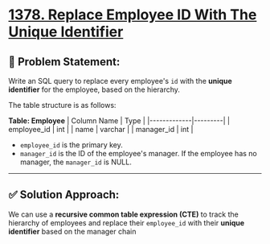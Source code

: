 # [1378. Replace Employee ID With The Unique Identifier](https://leetcode.com/problems/replace-employee-id-with-the-unique-identifier/)

## 🧠 Problem Statement:
Write an SQL query to replace every employee's `id` with the **unique identifier** for the employee, based on the hierarchy.

The table structure is as follows:

**Table: Employee**
| Column Name | Type    |
|-------------|---------|
| employee_id | int     |
| name        | varchar |
| manager_id  | int     |

- `employee_id` is the primary key.
- `manager_id` is the ID of the employee's manager. If the employee has no manager, the `manager_id` is NULL.

---

## ✅ Solution Approach:
We can use a **recursive common table expression (CTE)** to track the hierarchy of employees and replace their `employee_id` with their **unique identifier** based on the manager chain
